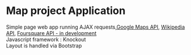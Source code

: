 # Map project Application
Simple page web app running AJAX requests,[Google Maps API](https://developers.google.com/maps/documentation/), [Wikipedia API](https://www.mediawiki.org/wiki/API:Main_page), [Foursquare API - in development](https://developer.foursquare.com)<br/>
Javascript framework : Knockout</br>
Layout is handled via Bootstrap
